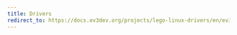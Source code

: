 ```yaml
---
title: Drivers
redirect_to: https://docs.ev3dev.org/projects/lego-linux-drivers/en/ev3dev-jessie/index.html
---
```

